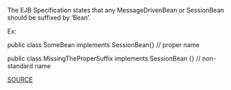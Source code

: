 The EJB Specification states that any MessageDrivenBean or SessionBean should be suffixed by ‘Bean’.

Ex:


public class SomeBean implements SessionBean{}					// proper name

public class MissingTheProperSuffix implements SessionBean {}  	// non-standard name
                   
[SOURCE](https://pmd.github.io/pmd-5.3.3/pmd-java/rules/java/j2ee.html#MDBAndSessionBeanNamingConvention)
